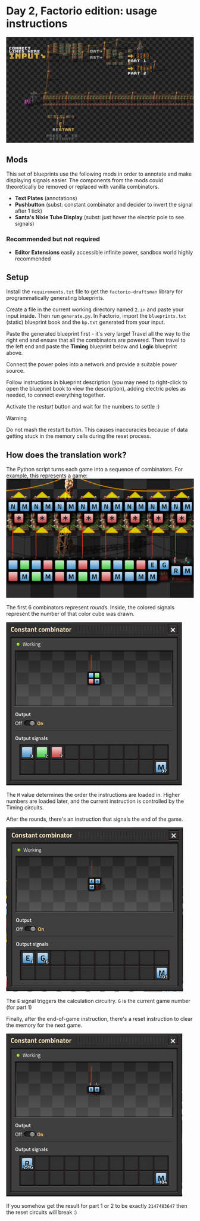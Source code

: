 # Day 2, Factorio edition: usage instructions
![Image of completed setup. Text plates show result for my input.](https://raw.githubusercontent.com/penguinencounter/advent-of-code-2023/main/day2_factorio/completed-setup-overview.png)
## Mods
This set of blueprints use the following mods in order to annotate and make displaying signals easier.
The components from the mods could theoretically be removed or replaced with vanilla combinators.

* **Text Plates** (annotations)
* **Pushbutton** (subst: constant combinator and decider to invert the signal after 1 tick)
* **Santa's Nixie Tube Display** (subst: just hover the electric pole to see signals)

### Recommended but not required
* **Editor Extensions** easily accessible infinite power, sandbox world highly recommended

## Setup
Install the `requirements.txt` file to get the `factorio-draftsman` library for programmatically generating blueprints.

Create a file in the current working directory named `2.in` and paste your input inside. Then run `generate.py`.
In Factorio, import the `blueprints.txt` (static) blueprint book and the `bp.txt` generated from your input.

Paste the generated blueprint first - it's very large! Travel all the way to the right end and ensure that all the combinators are powered. Then travel to the left end and paste the **Timing** blueprint below and **Logic** blueprint above.

Connect the power poles into a network and provide a suitable power source.

Follow instructions in blueprint description (you may need to right-click to open the blueprint book to view the description), adding electric poles as needed, to connect everything together.

Activate the *restart* button and wait for the numbers to settle :)

> [!WARNING]
> Do not mash the restart button. This causes inaccuracies because of
> data getting stuck in the memory cells during the reset process.

## How does the translation work?
The Python script turns each game into a sequence of combinators. 
For example, this represents a game:
![Image of a row of combinators representing a game.](https://raw.githubusercontent.com/penguinencounter/advent-of-code-2023/main/day2_factorio/game-altmode.png)

The first 6 combinators represent *rounds*. Inside, the colored
signals represent the number of that color cube was drawn.

![Image of a Constant Combinator showing the round data.](https://raw.githubusercontent.com/penguinencounter/advent-of-code-2023/main/day2_factorio/round-contents.png)

The `M` value determines the order the instructions are loaded in.
Higher numbers are loaded later, and the current instruction is controlled
by the Timing circuits.

After the rounds, there's an instruction that signals the end of the game.

![Image of a Constant Combinator showing the end-of-game packet.](https://raw.githubusercontent.com/penguinencounter/advent-of-code-2023/main/day2_factorio/end-of-game-contents.png)

The `E` signal triggers the calculation circuitry. `G` is the current game number (for part 1)

Finally, after the end-of-game instruction, there's a reset instruction to clear the 
memory for the next game.

![Image of a Constant Combinator showing the reset packet.](https://raw.githubusercontent.com/penguinencounter/advent-of-code-2023/main/day2_factorio/reset-contents.png)

If you somehow get the result for part 1 or 2 to be exactly `2147483647` then the reset circuits will break :)